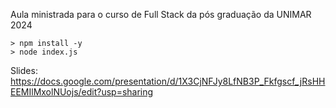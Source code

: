 Aula ministrada para o curso de Full Stack da pós graduação da UNIMAR 2024


```shell
> npm install -y
> node index.js
```
Slides: https://docs.google.com/presentation/d/1X3CjNFJy8LfNB3P_Fkfgscf_jRsHHEEMIlMxolNUojs/edit?usp=sharing
